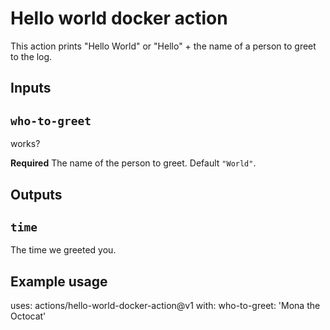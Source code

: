 # Hello world docker action

This action prints "Hello World" or "Hello" + the name of a person to greet to the log.

## Inputs

## `who-to-greet`
works?

**Required** The name of the person to greet. Default `"World"`.

## Outputs

## `time`

The time we greeted you.

## Example usage

uses: actions/hello-world-docker-action@v1
with:
  who-to-greet: 'Mona the Octocat'
